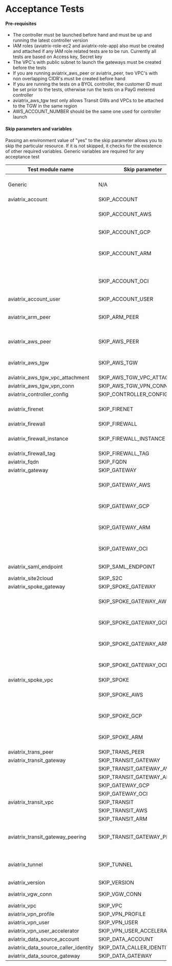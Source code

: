# Acceptance Tests

#### Pre-requisites

- The controller must be launched before hand and must be up and running the latest controller version
- IAM roles (aviatrix-role-ec2 and aviatrix-role-app) also must be created and attached if any IAM role related tests are to be run. Currently all tests are based on Access key, Secret key
- The VPC's with public subnet to launch the gateways must be created before the tests
- If you are running aviatrix_aws_peer or aviatrix_peer, two VPC's with non overlapping CIDR's must be created before hand
- If you are running the tests on a BYOL controller, the customer ID must be set prior to the tests, otherwise run the tests on a PayG metered controller
- aviatrix_aws_tgw test only allows Transit GWs and VPCs to be attached to the TGW in the same region 
- AWS_ACCOUNT_NUMBER should be the same one used for controller launch

#### Skip parameters and variables

Passing an environment value of "yes" to the skip parameter allows you to skip the particular resource. If it is not skipped, it checks for the existence of other required variables. Generic variables are required for any acceptance test

| Test module name                     | Skip parameter               | Required variables                                                    |
| ------------------------------------ | ---------------------------- | --------------------------------------------------------------------- |
| Generic                              | N/A                          | AVIATRIX_USERNAME, AVIATRIX_PASSWORD, AVIATRIX_CONTROLLER_IP          |
| aviatrix_account                     | SKIP_ACCOUNT                 |                                                                       |
|		                               | SKIP_ACCOUNT_AWS	          | AWS_ACCOUNT_NUMBER, AWS_ACCESS_KEY, AWS_SECRET_KEY                    |
|                     		           | SKIP_ACCOUNT_GCP	          | GCP_ID, GCP_CREDENTIALS_FILEPATH	                                  |
|		                               | SKIP_ACCOUNT_ARM	          | ARM_SUBSCRIPTION_ID, ARM_DIRECTORY_ID, ARM_APPLICATION_ID, ARM_APPLICATION_KEY |	
|                     		           | SKIP_ACCOUNT_OCI	          | OCI_TENANCY_ID, OCI_USER_ID, OCI_COMPARTMENT_ID, OCI_API_KEY_FILEPATH |
| aviatrix_account_user                | SKIP_ACCOUNT_USER            |                                                                       |
| aviatrix_arm_peer                    | SKIP_ARM_PEER                | aviatrix_account + ARM_VNET_ID, ARM_VNET_ID2, ARM_REGION, ARM_REGION2 |
| aviatrix_aws_peer                    | SKIP_AWS_PEER                | aviatrix_account + AWS_VPC_ID, AWS_VPC_ID2, AWS_REGION, AWS_REGION2   |
| aviatrix_aws_tgw                     | SKIP_AWS_TGW                 | aviatrix_account + AWS_VPC_ID, AWS_REGION, AWS_VPC_TGW_ID             |
| aviatrix_aws_tgw_vpc_attachment      | SKIP_AWS_TGW_VPC_ATTACHMENT  | aviatrix_aws_tgw                                                      |
| aviatrix_aws_tgw_vpn_conn            | SKIP_AWS_TGW_VPN_CONN        | aviatrix_aws_tgw                                                      |
| aviatrix_controller_config           | SKIP_CONTROLLER_CONFIG       | aviatrix_account                                                      |
| aviatrix_firenet                     | SKIP_FIRENET                 | aviatrix_account + AWS_REGION, AWS_SUBNET, Palo Alto VM series        |
| aviatrix_firewall                    | SKIP_FIREWALL                | aviatrix_gateway                                                      |
| aviatrix_firewall_instance           | SKIP_FIREWALL_INSTANCE       | aviatrix_account + AWS_REGION, AWS_SUBNET, Palo Alto VM series        |
| aviatrix_firewall_tag                | SKIP_FIREWALL_TAG            |                                                                       |
| aviatrix_fqdn                        | SKIP_FQDN                    | aviatrix_gateway                                                      |
| aviatrix_gateway                     | SKIP_GATEWAY                 | aviatrix_account                                                      |
|				                       | SKIP_GATEWAY_AWS             |		    + AWS_VPC_ID, AWS_REGION, AWS_SUBNET, AWS_GW_SIZE (optional)  |
|                                      | SKIP_GATEWAY_GCP             |         + GCP_VPC_ID, GCP_ZONE, GCP_SUBNET, GCP_GW_SIZE (optional)    |
|                                      | SKIP_GATEWAY_ARM             |         + ARM_VNET_ID, ARM_REGION, ARM_SUBNET, ARM_GW_SIZE            |
|                                      | SKIP_GATEWAY_OCI             |         + OCI_VPC_ID, OCI_REGION, OCI_SUBNET, OCI_GW_SIZE(optional)   |
| aviatrix_saml_endpoint               | SKIP_SAML_ENDPOINT           | IDP_METADATA, IDP_METADATA_TYPE                                       |
| aviatrix_site2cloud                  | SKIP_S2C                     | aviatrix_gateway                                                      |
| aviatrix_spoke_gateway               | SKIP_SPOKE_GATEWAY           | aviatrix_gateway                                                      |
|                                      | SKIP_SPOKE_GATEWAY_AWS       |         + AWS_VPC_ID, AWS_REGION, AWS_SUBNET, AWS_GW_SIZE (optional)  |
|                                      | SKIP_SPOKE_GATEWAY_GCP       |         + GCP_VPC_ID, GCP_ZONE, GCP_SUBNET, GCP_GW_SIZE (optional)    |
|                                      | SKIP_SPOKE_GATEWAY_ARM       |         + ARM_VNET_ID, ARM_REGION, ARM_SUBNET, ARM_GW_SIZE            |
|                                      | SKIP_SPOKE_GATEWAY_OCI       |         + OCI_VPC_ID, OCI_REGION, OCI_SUBNET, OCI_GW_SIZE(optional)   |
| aviatrix_spoke_vpc                   | SKIP_SPOKE                   | aviatrix_gateway                                                      |
|                                      | SKIP_SPOKE_AWS               |         + AWS_VPC_ID, AWS_REGION, AWS_SUBNET, AWS_GW_SIZE (optional)  |
|                                      | SKIP_SPOKE_GCP               |         + GCP_VPC_ID, GCP_ZONE, GCP_SUBNET, GCP_GW_SIZE (optional)    |
|                                      | SKIP_SPOKE_ARM               |         + ARM_VNET_ID, ARM_REGION, ARM_SUBNET, ARM_GW_SIZE            |
| aviatrix_trans_peer                  | SKIP_TRANS_PEER              | aviatrix_tunnel                                                       |
| aviatrix_transit_gateway             | SKIP_TRANSIT_GATEWAY         | aviatrix_gateway                                                      |
|                                      | SKIP_TRANSIT_GATEWAY_AWS     | aviatrix_gateway in AWS                                               |
|                                      | SKIP_TRANSIT_GATEWAY_ARM     | aviatrix_gateway in ARM                                               |
|                                      | SKIP_GATEWAY_GCP             | aviatrix_gateway in GCP                                               |
|                                      | SKIP_GATEWAY_OCI             | aviatrix_gateway in OCI                                               |
| aviatrix_transit_vpc                 | SKIP_TRANSIT                 | aviatrix_gateway                                                      |
|                                      | SKIP_TRANSIT_AWS             | aviatrix_gateway in AWS                                               |
|                                      | SKIP_TRANSIT_ARM             | aviatrix_gateway in ARM                                               |
| aviatrix_transit_gateway_peering     | SKIP_TRANSIT_GATEWAY_PEERING | aviatrix_gateway + AWS_VPC_ID2, AWS_REGION2, AWS_SUBNET2              |
| aviatrix_tunnel                      | SKIP_TUNNEL                  | aviatrix_gateway + AWS_VPC_ID2, AWS_REGION2, AWS_SUBNET2              |
| aviatrix_version                     | SKIP_VERSION                 |                                                                       |
| aviatrix_vgw_conn                    | SKIP_VGW_CONN                | aviatrix_gateway + AWS_BGP_VGW_ID                                     |
| aviatrix_vpc                         | SKIP_VPC                     | aviatrix_account                                                      |
| aviatrix_vpn_profile                 | SKIP_VPN_PROFILE             | aviatrix_vpn_user                                                     |
| aviatrix_vpn_user                    | SKIP_VPN_USER                | aviatrix_gateway                                                      |
| aviatrix_vpn_user_accelerator	       | SKIP_VPN_USER_ACCELERATOR    | aviatrix_gateway						                              |
| aviatrix_data_source_account         | SKIP_DATA_ACCOUNT            | aviatrix_account                                                      |
| aviatrix_data_source_caller_identity | SKIP_DATA_CALLER_IDENTITY    |                                                                       |
| aviatrix_data_source_gateway         | SKIP_DATA_GATEWAY            | aviatrix_gateway                                                      |

